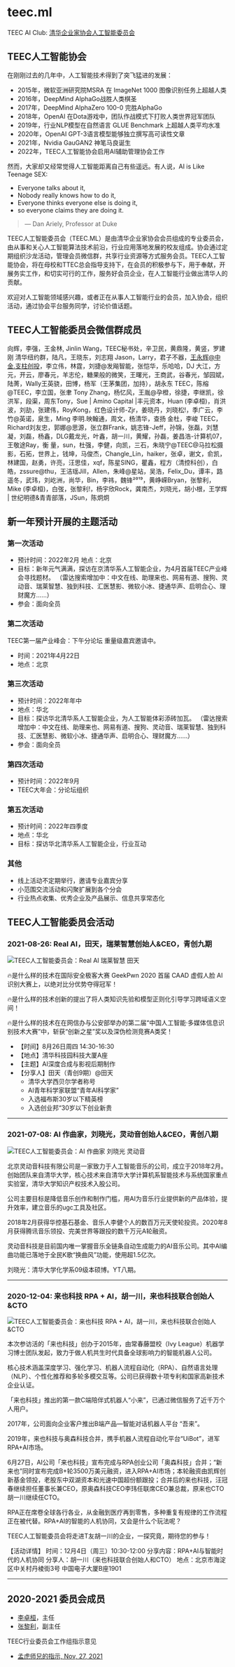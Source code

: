 # teec.ml

TEEC AI Club: [清华企业家协会人工智能委员会](https://teec.org.cn/organization/organization-details?id=211)

## TEEC人工智能协会

在刚刚过去的几年中，人工智能技术得到了突飞猛进的发展：

- 2015年，微软亚洲研究院MSRA 在 ImageNet 1000 图像识别任务上超越人类
- 2016年，DeepMind AlphaGo战胜人类棋圣
- 2017年，DeepMind AlphaZero 100-0 完胜AlphaGo
- 2018年，OpenAI 在Dota游戏中，团队作战模式下打败人类世界冠军团队
- 2019年，行业NLP模型在自然语言 GLUE Benchmark 上超越人类平均水准
- 2020年，OpenAI GPT-3语言模型能够独立撰写高可读性文章
- 2021年，Nvidia GauGAN2 神笔马良诞生
- 2022年，TEEC人工智能协会启用AI辅助管理协会工作

然而，大家却又经常觉得人工智能距离自己有些遥远。有人说，AI is Like Teenage SEX:

- Everyone talks about it,
- Nobody really knows how to do it,
- Everyone thinks everyone else is doing it,
- so everyone claims they are doing it.

> &mdash; Dan Ariely, Professor at Duke

TEEC人工智能委员会（TEEC.ML）是由清华企业家协会会员组成的专业委员会，由从事和关心人工智能算法技术前沿，行业应用落地发展的校友组成。协会通过定期组织沙龙活动，管理会员微信群，共享行业资源等方式服务会员。TEEC人工智能协会，将在母校和TTEC总会指导支持下，在会员的积极参与下，用于奉献，开展务实工作，和切实可行的工作，服务好会员企业，在人工智能行业做出清华人的贡献。

欢迎对人工智能领域感兴趣，或者正在从事人工智能行业的会员，加入协会，组织活动，通过协会平台服务同学，讨论价值话题。

## TEEC人工智能委员会微信群成员

向辉，李强，王金林, Jinlin Wang，TEEC秘书处，辛卫民，黄鼎隆，黄竖，罗建刚 清华纽约群，陆凡，王晓东，刘志翔 Jason，Larry，君子不器，王永辉@中金.支柱创投，李立伟，林霆，刘捷@发飚智能，张恺华，乐哈哈，DJ 大江，方元，开云，廖春元，羊志伦，糖果般的微笑，王曙光，王商武，谷春光，邹园斌，陆菁，Wally王英骁，田博，杨军（王茅集团，加持），胡永东 TEEC，陈榕@TEEC，李立国，张聿 Tony Zhang，杨忆风，王胤@孕橙，徐捷，李继凯，徐洪军，段渠，周东Tony，Sue | Amino Capital |丰元资本，Huan (李卓桓)，肖洪波，刘劼，张建伟，RoyKong，红色设计师-Zjr，姜晓丹，刘晓松!，季广云，李竹@英诺，泉生，Ming 李明.映翰通，周文，杨清华，查扬 金杜，李峻 TEEC，Richard刘友忠，郭娜@思源，张立群Frank，姚志锋-Jeff，孙锦，张磊，刘慧凝，刘磊，杨鑫，DLG戴龙光，叶鑫，胡一川，黄耀，孙磊，姜昌浩-计算机07，王敬途Ray，衡 量，sun，杜强，李健，向凯，三石，朱晓宁@TEEC@马拉松摄影，石拓，世界上，钱坤，马俊杰，Changle_Lin，haiker，张卓，谢文，俞凯，林建国，赵勇，许亮，汪思佳，xqf，陈星SING，瞿鑫，程方（清控科创），白皓，zssure@thu，王洁瑶Jill，Allen，朱峰@星站，吴浩，Felix_Du，谭丰，路遥冬，武玮，刘屹洲，尚华，Bin，李祎，魏锋²⁰¹⁹，黄峥嵘Bryan，张黎利，Mike (李卓桓)，白弢，张黎利!，杨宇欣Rock，龚南杰，刘晓光，胡小根，王学辉 | 世纪明德&青青部落，JSun，陈炯炯

## 新一年预计开展的主题活动

### 第一次活动

- 预计时间：2022年2月 地点：北京
- 目标：新年元气满满，探访在京清华系人工智能企业，为4月首届TEEC产业峰会寻找题材。
  （雷达搜索增加中：中文在线、助理来也、网易有道、搜狗、灵动音、瑞莱智慧、独到科技、汇医慧影、微软小冰、捷通华声、启明合心、理财魔方……）
- 参会：面向全员

### 第二次活动

TEEC第一届产业峰会：下午分论坛 重量级嘉宾邀请中。

- 时间：2021年4月22日
- 地点：北京

### 第三次活动

- 预计时间：2022年年中
- 地点：华北
- 目标：探访华北清华系人工智能企业，为人工智能体彩添砖加瓦。
  （雷达搜索增加中：中文在线、助理来也、网易有道、搜狗、灵动音、瑞莱智慧、独到科技、汇医慧影、微软小冰、捷通华声、启明合心、理财魔方……）
- 参会：面向全员

### 第四次活动

- 预计时间：2022年9月
- TEEC大年会：分论坛组织

### 第五次活动

- 预计时间：2022年四季度
- 地点：华北
- 目标：探访华北清华系人工智能企业，行业互动

### 其他

- 线上活动不定期举行，邀请专业嘉宾分享
- 小范围交流活动和闪聚扩展到各个分会
- 行业热点收集、优秀企业及产品展示、信息共享常态化

## TEEC人工智能委员会活动

### 2021-08-26: Real AI，田天，瑞莱智慧创始人&CEO，青创九期

![TEEC人工智能委员会：Real AI 瑞莱智慧 田天](docs/images/2021-08-26-real-ai.webp)

🔥是什么样的技术在国际安全极客大赛 GeekPwn 2020 首届 CAAD 虚假人脸 AI 识别大赛上，以绝对比分优势夺得冠军！

🔥是什么样的技术创新的提出了将人类知识先验和模型正则化引导学习跨域语义空间！

🔥是什么样的技术在在网信办与公安部举办的第二届“中国人工智能·多媒体信息识别技术大赛”中，斩获“创新之星”奖以及深伪检测竞赛A类奖！

- 【时间】8月26日周四 14:30-16:30
- 【地点】清华科技园科技大厦A座
- 【主题】AI深度合成与影视后期制作
- 【分享人】田天（青创9期）@田天
  - 清华大学西贝尔学者称号
  - AI青年科学家联盟“青年AI科学家”
  - 入选福布斯30岁以下精英榜
  - 入选创业邦“30岁以下创业新贵

-----

### 2021-07-08: AI 作曲家，刘晓光，灵动音创始人&CEO，青创八期

![TEEC人工智能委员会：AI 作曲家 刘晓光 灵动音](docs/images/2021-07-08-ai-music.webp)

北京灵动音科技有限公司是一家致力于人工智能音乐的公司，成立于2018年2月。创始团队来自清华大学，核心技术来自清华大学计算机系智能技术与系统国家重点实验室，清华大学知识产权技术入股公司。

公司主要目标是降低音乐创作和制作门槛，用AI为音乐行业提供新的产品体验，提升效率，建立音乐的ugc工具及社区。

2018年2月获得华控基石基金、音乐人李健个人的数百万元天使轮投资。2020年8月获得腾讯音乐领投、完美世界等跟投的数千万元A轮融资。

灵动音科技是目前国内唯一掌握音乐全链条自动生成能力的AI音乐公司。其中AI编曲功能已落地于全民K歌“换曲风”功能，使用超1.5亿次。

刘晓光：清华大学化学系09级本硕博。YT八期。

-----

### 2020-12-04: 来也科技 RPA + AI，胡一川，来也科技联合创始人&CTO

![TEEC人工智能委员会：来也科技 RPA + AI，胡一川，来也科技联合创始人&CTO](docs/images/2020-12-04-rpa-ai.webp)

本次参访活的「来也科技」创办于2015年，由常春藤盟校（Ivy League）机器学习博士团队发起，致力于做人机共生时代具备全球影响力的智能机器人公司。

核心技术涵盖深度学习、强化学习、机器人流程自动化（RPA）、自然语言处理（NLP）、个性化推荐和多轮多模交互等。公司已获得数十项专利和国家高新技术企业认证。

「来也科技」推出的第一款C端陪伴式机器人“小来”，已通过微信服务了近千万个人用户。

2017年，公司面向企业客户推出B端产品—智能对话机器人平台 “吾来”。

2019年，来也科技与奥森科技合并，携手机器人流程自动化平台“UiBot”，进军RPA+AI市场。

6月27日，AI公司「来也科技」宣布完成与RPA创业公司「奥森科技」合并；“新来也”同时宣布完成B+轮3500万美元融资，进入RPA+AI市场；本轮融资由凯辉创新基金领投，老股东中双湖资本和光速中国超份额跟投；合并后的来也科技，汪冠春继续担任董事长兼CEO，原奥森科技CEO李玮任联席CEO兼总裁，原来也CTO胡一川继续任CTO。

RPA正在席卷全球各行各业，从金融到医疗再到零售，多种重复有规律的工作流程正在被代替。RPA+AI的智能的人机协同，又会是什么个玩法呢？

TEEC人工智能委员会将走进T友胡一川的企业，一探究竟，期待您的参与！

【活动详情】
时间：12月4日（周三）10:30-12:00
分享内容：RPA+AI与智能时代的人机协同
分享人：胡一川（来也科技联合创始人和CTO）
地点：北京市海淀区中关村丹棱街3号 中国电子大厦B座1901

-----

## 2020-2021 委员会成员

- [李卓桓](http://teec.org.cn/member/member-detail?id=104)，主任
- [张黎利](http://teec.org.cn/member/member-detail?id=268)，副主任

TEEC行业委员会工作组指示意见

- [孟虎师兄的指示, Nov, 27, 2021](menghu-nov-22-2021.md)